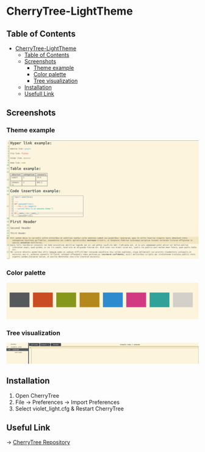 # CherryTree-LightTheme

## Table of Contents

<!-- TOC -->
* [CherryTree-LightTheme](#cherrytree-lighttheme)
  * [Table of Contents](#table-of-contents)
  * [Screenshots](#screenshots)
    * [Theme example](#theme-example)
    * [Color palette](#color-palette)
    * [Tree visualization](#tree-visualization)
  * [Installation](#installation)
  * [Usefull Link](#usefull-link)
<!-- TOC -->

## Screenshots

### Theme example
![](assets/themeExample.png)

### Color palette
![](assets/colorPalette.png)

### Tree visualization
![](assets/treeVisualization.png)

## Installation

1. Open CherryTree
2. File -> Preferences -> Import Preferences
3. Select violet_light.cfg & Restart CherryTree


## Useful Link

-> [CherryTree Repository](https://github.com/giuspen/cherrytree)

